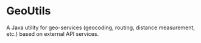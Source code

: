 # GeoUtils
A Java utility for geo-services (geocoding, routing, distance measurement, etc.) based on external API services.
